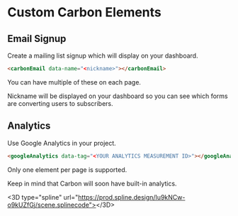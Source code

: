 # Custom Carbon Elements

## Email Signup

Create a mailing list signup which will display on your dashboard.

```html
<carbonEmail data-name="<nickname>"></carbonEmail>
```

You can have multiple of these on each page.

Nickname will be displayed on your dashboard so you can see which forms are converting users to subscribers.

## Analytics

Use Google Analytics in your project.

```html
<googleAnalytics data-tag="<YOUR ANALYTICS MEASUREMENT ID>"></googleAnalytics>
```

Only one element per page is supported.

Keep in mind that Carbon will soon have built-in analytics.


<3D type="spline" url="https://prod.spline.design/Iu9kNCw-o9kUZfGj/scene.splinecode"></3D>
